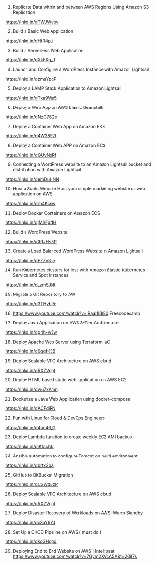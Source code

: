 1. Replicate Data within and between AWS Regions Using Amazon S3 Replication

https://lnkd.in/dTWJWubv

2. Build a Basic Web Application

https://lnkd.in/dHtR4p_i


3. Build a Serverless Web Application

https://lnkd.in/dXkFKg_J

4. Launch and Configure a WordPress Instance with Amazon Lightsail

https://lnkd.in/dzmaYpqP

5. Deploy a LAMP Stack Application to Amazon Lightsail

https://lnkd.in/dTka9Ws5

6. Deploy a Web App on AWS Elastic Beanstalk

https://lnkd.in/dNzG78Qe

7. Deploy a Container Web App on Amazon EKS

https://lnkd.in/d4W2852f

8. Deploy a Container Web APP on Amazon ECS

https://lnkd.in/dGUvNxRf

9. Connecting a WordPress website to an Amazon Lightsail bucket and distribution
with Amazon Lightsail

https://lnkd.in/demDuHNN

10. Host a Static Website
Host your simple marketing website or web application on AWS

https://lnkd.in/drh4Kcsw

11. Deploy Docker Containers on Amazon ECS

https://lnkd.in/djMhFgNH



12. Build a WordPress Website

https://lnkd.in/d3RJHvKP

13. Create a Load Balanced WordPress Website
in Amazon Lightsail

https://lnkd.in/dEZZv3-e

14. Run Kubernetes clusters for less
with Amazon Elastic Kubernetes Service and Spot Instances

https://lnkd.in/d_zmSJNt

15. Migrate a Git Repository to AW

https://lnkd.in/d3THybRe

16. https://www.youtube.com/watch?v=iRaai1IBlB0 Freecodecamp


17. Deploy Java Application on AWS 3-Tier Architecture

https://lnkd.in/dp4h-w5w

18. Deploy Apache Web Server using Terraform IaC

https://lnkd.in/d6qqfKSB

19. Deploy Scalable VPC Architecture on AWS cloud

https://lnkd.in/dRXZVggt

20. Deploy HTML based static web application on AWS EC2

https://lnkd.in/dwu7xAmn

21. Dockerize a Java Web Application using docker-compose

https://lnkd.in/dACFdiRN

22. Fun with Linux for Cloud & DevOps Engineers

https://lnkd.in/d4uc46_G

23. Deploy Lambda function to create weekly EC2 AMI backup

https://lnkd.in/diKfacbU

24. Ansible automation to configure Tomcat on multi environment

https://lnkd.in/dbrtx3bA

25. GitHub to BitBucket Migration

https://lnkd.in/dC2WdBzP

26. Deploy Scalable VPC Architecture on AWS cloud

https://lnkd.in/dRXZVggt

27. Deploy Disaster Recovery of Workloads on AWS: Warm Standby

https://lnkd.in/dx3aY9VJ

28. Set Up a CI/CD Pipeline on AWS ( must do )

https://lnkd.in/dkcGHgqd

29. Deploying End to End Website on AWS | Intellipaat
https://www.youtube.com/watch?v=7Gym2XVcA5A&t=2087s
